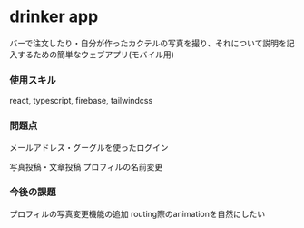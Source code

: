 # drinker app

バーで注文したり・自分が作ったカクテルの写真を撮り、それについて説明を記入するための簡単なウェブアプリ(モバイル用)

### 使用スキル

react, typescript, firebase, tailwindcss

### 問題点

メールアドレス・グーグルを使ったログイン

写真投稿・文章投稿
プロフィルの名前変更

### 今後の課題

プロフィルの写真変更機能の追加
routing際のanimationを自然にしたい

